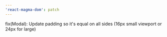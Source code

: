```yaml
---
'react-magma-dom': patch
---
```


fix(Modal): Update padding so it's equal on all sides (16px small viewport or 24px for large)
